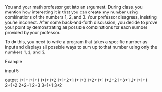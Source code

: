You and your math professor get into an argument. During class, you mention how interesting it is that you can create any number using combinations of the numbers 1, 2, and 3. Your professor disagrees, insisting you're incorrect. After some back-and-forth discussion, you decide to prove your point by demonstrating all possible combinations for each number provided by your professor.

To do this, you need to write a program that takes a specific number as input and displays all possible ways to sum up to that number using only the numbers 1, 2, and 3.

Example 

input
5

output
1+1+1+1+1
1+1+1+2
1+1+2+1
1+1+3
1+2+1+1
1+2+2
1+3+1
2+1+1+1
2+1+2
2+2+1
2+3
3+1+1
3+2
